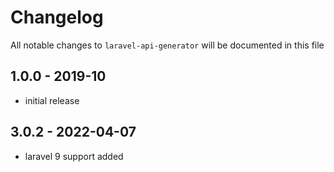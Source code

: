 # Changelog

All notable changes to `laravel-api-generator` will be documented in this file

## 1.0.0 - 2019-10

- initial release

## 3.0.2 - 2022-04-07

- laravel 9 support added

